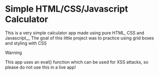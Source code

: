 # Simple HTML/CSS/Javascript Calculator

This is a very simple calculator app made using pure HTML, CSS and Javascript__
The goal of this little project was to practice using grid boxes and styling with CSS

> [!WARNING]
This app uses an eval() function which can be used for XSS attacks, so please do not use this in a live app!
